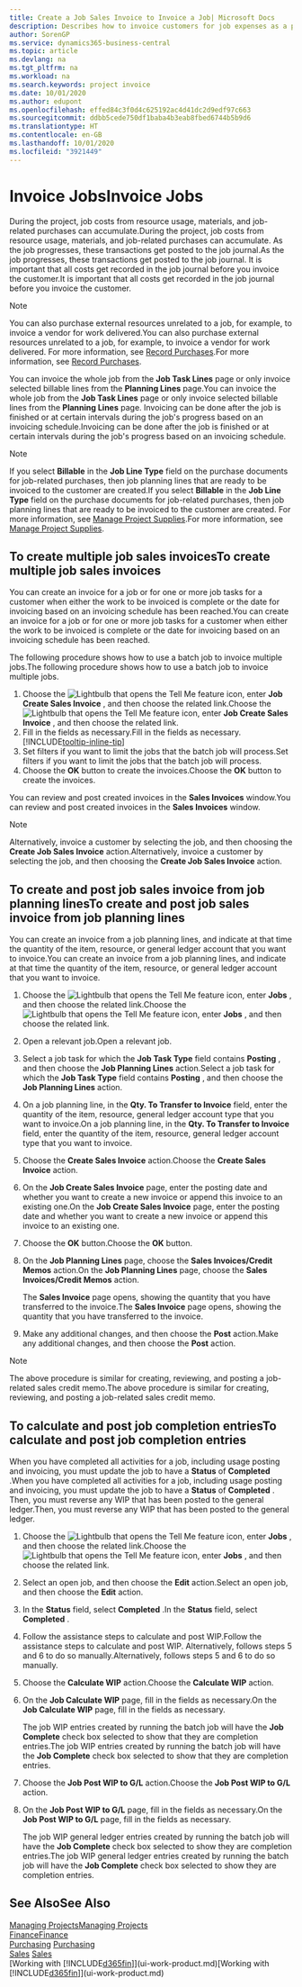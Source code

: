 ```yaml
---
title: Create a Job Sales Invoice to Invoice a Job| Microsoft Docs
description: Describes how to invoice customers for job expenses as a project progresses.
author: SorenGP
ms.service: dynamics365-business-central
ms.topic: article
ms.devlang: na
ms.tgt_pltfrm: na
ms.workload: na
ms.search.keywords: project invoice
ms.date: 10/01/2020
ms.author: edupont
ms.openlocfilehash: effed84c3f0d4c625192ac4d41dc2d9edf97c663
ms.sourcegitcommit: ddbb5cede750df1baba4b3eab8fbed6744b5b9d6
ms.translationtype: HT
ms.contentlocale: en-GB
ms.lasthandoff: 10/01/2020
ms.locfileid: "3921449"
---
```

# <a name="invoice-jobs"></a><span data-ttu-id="2fa5c-103">Invoice Jobs</span><span class="sxs-lookup"><span data-stu-id="2fa5c-103">Invoice Jobs</span></span>
<span data-ttu-id="2fa5c-104">During the project, job costs from resource usage, materials, and job-related purchases can accumulate.</span><span class="sxs-lookup"><span data-stu-id="2fa5c-104">During the project, job costs from resource usage, materials, and job-related purchases can accumulate.</span></span> <span data-ttu-id="2fa5c-105">As the job progresses, these transactions get posted to the job journal.</span><span class="sxs-lookup"><span data-stu-id="2fa5c-105">As the job progresses, these transactions get posted to the job journal.</span></span> <span data-ttu-id="2fa5c-106">It is important that all costs get recorded in the job journal before you invoice the customer.</span><span class="sxs-lookup"><span data-stu-id="2fa5c-106">It is important that all costs get recorded in the job journal before you invoice the customer.</span></span>

> [!NOTE]
> <span data-ttu-id="2fa5c-107">You can also purchase external resources unrelated to a job, for example, to invoice a vendor for work delivered.</span><span class="sxs-lookup"><span data-stu-id="2fa5c-107">You can also purchase external resources unrelated to a job, for example, to invoice a vendor for work delivered.</span></span> <span data-ttu-id="2fa5c-108">For more information, see [Record Purchases](purchasing-how-record-purchases.md).</span><span class="sxs-lookup"><span data-stu-id="2fa5c-108">For more information, see [Record Purchases](purchasing-how-record-purchases.md).</span></span>

<span data-ttu-id="2fa5c-109">You can invoice the whole job from the **Job Task Lines** page or only invoice selected billable lines from the **Planning Lines** page.</span><span class="sxs-lookup"><span data-stu-id="2fa5c-109">You can invoice the whole job from the **Job Task Lines** page or only invoice selected billable lines from the **Planning Lines** page.</span></span> <span data-ttu-id="2fa5c-110">Invoicing can be done after the job is finished or at certain intervals during the job's progress based on an invoicing schedule.</span><span class="sxs-lookup"><span data-stu-id="2fa5c-110">Invoicing can be done after the job is finished or at certain intervals during the job's progress based on an invoicing schedule.</span></span>

> [!NOTE]  
> <span data-ttu-id="2fa5c-111">If you select **Billable** in the **Job Line Type** field on the purchase documents for job-related purchases, then job planning lines that are ready to be invoiced to the customer are created.</span><span class="sxs-lookup"><span data-stu-id="2fa5c-111">If you select **Billable** in the **Job Line Type** field on the purchase documents for job-related purchases, then job planning lines that are ready to be invoiced to the customer are created.</span></span> <span data-ttu-id="2fa5c-112">For more information, see [Manage Project Supplies](projects-how-manage-project-supplies.md).</span><span class="sxs-lookup"><span data-stu-id="2fa5c-112">For more information, see [Manage Project Supplies](projects-how-manage-project-supplies.md).</span></span>

## <a name="to-create-multiple-job-sales-invoices"></a><span data-ttu-id="2fa5c-113">To create multiple job sales invoices</span><span class="sxs-lookup"><span data-stu-id="2fa5c-113">To create multiple job sales invoices</span></span>
<span data-ttu-id="2fa5c-114">You can create an invoice for a job or for one or more job tasks for a customer when either the work to be invoiced is complete or the date for invoicing based on an invoicing schedule has been reached.</span><span class="sxs-lookup"><span data-stu-id="2fa5c-114">You can create an invoice for a job or for one or more job tasks for a customer when either the work to be invoiced is complete or the date for invoicing based on an invoicing schedule has been reached.</span></span>

<span data-ttu-id="2fa5c-115">The following procedure shows how to use a batch job to invoice multiple jobs.</span><span class="sxs-lookup"><span data-stu-id="2fa5c-115">The following procedure shows how to use a batch job to invoice multiple jobs.</span></span>  

1. <span data-ttu-id="2fa5c-116">Choose the ![Lightbulb that opens the Tell Me feature](media/ui-search/search_small.png "Tell me what you want to do") icon, enter **Job Create Sales Invoice** , and then choose the related link.</span><span class="sxs-lookup"><span data-stu-id="2fa5c-116">Choose the ![Lightbulb that opens the Tell Me feature](media/ui-search/search_small.png "Tell me what you want to do") icon, enter **Job Create Sales Invoice** , and then choose the related link.</span></span>  
2. <span data-ttu-id="2fa5c-117">Fill in the fields as necessary.</span><span class="sxs-lookup"><span data-stu-id="2fa5c-117">Fill in the fields as necessary.</span></span> [!INCLUDE[tooltip-inline-tip](includes/tooltip-inline-tip_md.md)]
3. <span data-ttu-id="2fa5c-118">Set filters if you want to limit the jobs that the batch job will process.</span><span class="sxs-lookup"><span data-stu-id="2fa5c-118">Set filters if you want to limit the jobs that the batch job will process.</span></span>
4. <span data-ttu-id="2fa5c-119">Choose the **OK** button to create the invoices.</span><span class="sxs-lookup"><span data-stu-id="2fa5c-119">Choose the **OK** button to create the invoices.</span></span>  

<span data-ttu-id="2fa5c-120">You can review and post created invoices in the **Sales Invoices** window.</span><span class="sxs-lookup"><span data-stu-id="2fa5c-120">You can review and post created invoices in the **Sales Invoices** window.</span></span>

> [!NOTE]
> <span data-ttu-id="2fa5c-121">Alternatively, invoice a customer by selecting the job, and then choosing the **Create Job Sales Invoice** action.</span><span class="sxs-lookup"><span data-stu-id="2fa5c-121">Alternatively, invoice a customer by selecting the job, and then choosing the **Create Job Sales Invoice** action.</span></span> 

## <a name="to-create-and-post-job-sales-invoice-from-job-planning-lines"></a><span data-ttu-id="2fa5c-122">To create and post job sales invoice from job planning lines</span><span class="sxs-lookup"><span data-stu-id="2fa5c-122">To create and post job sales invoice from job planning lines</span></span>
<span data-ttu-id="2fa5c-123">You can create an invoice from a job planning lines, and indicate at that time the quantity of the item, resource, or general ledger account that you want to invoice.</span><span class="sxs-lookup"><span data-stu-id="2fa5c-123">You can create an invoice from a job planning lines, and indicate at that time the quantity of the item, resource, or general ledger account that you want to invoice.</span></span>

1. <span data-ttu-id="2fa5c-124">Choose the ![Lightbulb that opens the Tell Me feature](media/ui-search/search_small.png "Tell me what you want to do") icon, enter **Jobs** , and then choose the related link.</span><span class="sxs-lookup"><span data-stu-id="2fa5c-124">Choose the ![Lightbulb that opens the Tell Me feature](media/ui-search/search_small.png "Tell me what you want to do") icon, enter **Jobs** , and then choose the related link.</span></span>
2. <span data-ttu-id="2fa5c-125">Open a relevant job.</span><span class="sxs-lookup"><span data-stu-id="2fa5c-125">Open a relevant job.</span></span>
3. <span data-ttu-id="2fa5c-126">Select a job task for which the **Job Task Type** field contains **Posting** , and then choose the **Job Planning Lines** action.</span><span class="sxs-lookup"><span data-stu-id="2fa5c-126">Select a job task for which the **Job Task Type** field contains **Posting** , and then choose the **Job Planning Lines** action.</span></span>  
4. <span data-ttu-id="2fa5c-127">On a job planning line, in the **Qty. To Transfer to Invoice** field, enter the quantity of the item, resource, general ledger account type that you want to invoice.</span><span class="sxs-lookup"><span data-stu-id="2fa5c-127">On a job planning line, in the **Qty. To Transfer to Invoice** field, enter the quantity of the item, resource, general ledger account type that you want to invoice.</span></span>  
5. <span data-ttu-id="2fa5c-128">Choose the **Create Sales Invoice** action.</span><span class="sxs-lookup"><span data-stu-id="2fa5c-128">Choose the **Create Sales Invoice** action.</span></span>
6. <span data-ttu-id="2fa5c-129">On the **Job Create Sales Invoice** page, enter the posting date and whether you want to create a new invoice or append this invoice to an existing one.</span><span class="sxs-lookup"><span data-stu-id="2fa5c-129">On the **Job Create Sales Invoice** page, enter the posting date and whether you want to create a new invoice or append this invoice to an existing one.</span></span>
7. <span data-ttu-id="2fa5c-130">Choose the **OK** button.</span><span class="sxs-lookup"><span data-stu-id="2fa5c-130">Choose the **OK** button.</span></span>  
8. <span data-ttu-id="2fa5c-131">On the **Job Planning Lines** page, choose the **Sales Invoices/Credit Memos** action.</span><span class="sxs-lookup"><span data-stu-id="2fa5c-131">On the **Job Planning Lines** page, choose the **Sales Invoices/Credit Memos** action.</span></span>

    <span data-ttu-id="2fa5c-132">The **Sales Invoice** page opens, showing the quantity that you have transferred to the invoice.</span><span class="sxs-lookup"><span data-stu-id="2fa5c-132">The **Sales Invoice** page opens, showing the quantity that you have transferred to the invoice.</span></span>
9. <span data-ttu-id="2fa5c-133">Make any additional changes, and then choose the **Post** action.</span><span class="sxs-lookup"><span data-stu-id="2fa5c-133">Make any additional changes, and then choose the **Post** action.</span></span>

> [!NOTE]  
>   <span data-ttu-id="2fa5c-134">The above procedure is similar for creating, reviewing, and posting a job-related sales credit memo.</span><span class="sxs-lookup"><span data-stu-id="2fa5c-134">The above procedure is similar for creating, reviewing, and posting a job-related sales credit memo.</span></span>

## <a name="to-calculate-and-post-job-completion-entries"></a><span data-ttu-id="2fa5c-135">To calculate and post job completion entries</span><span class="sxs-lookup"><span data-stu-id="2fa5c-135">To calculate and post job completion entries</span></span>
<span data-ttu-id="2fa5c-136">When you have completed all activities for a job, including usage posting and invoicing, you must update the job to have a **Status** of **Completed** .</span><span class="sxs-lookup"><span data-stu-id="2fa5c-136">When you have completed all activities for a job, including usage posting and invoicing, you must update the job to have a **Status** of **Completed** .</span></span> <span data-ttu-id="2fa5c-137">Then, you must reverse any WIP that has been posted to the general ledger.</span><span class="sxs-lookup"><span data-stu-id="2fa5c-137">Then, you must reverse any WIP that has been posted to the general ledger.</span></span>

1. <span data-ttu-id="2fa5c-138">Choose the ![Lightbulb that opens the Tell Me feature](media/ui-search/search_small.png "Tell me what you want to do") icon, enter **Jobs** , and then choose the related link.</span><span class="sxs-lookup"><span data-stu-id="2fa5c-138">Choose the ![Lightbulb that opens the Tell Me feature](media/ui-search/search_small.png "Tell me what you want to do") icon, enter **Jobs** , and then choose the related link.</span></span>  
2. <span data-ttu-id="2fa5c-139">Select an open job, and then choose the **Edit** action.</span><span class="sxs-lookup"><span data-stu-id="2fa5c-139">Select an open job, and then choose the **Edit** action.</span></span>
3. <span data-ttu-id="2fa5c-140">In the **Status** field, select **Completed** .</span><span class="sxs-lookup"><span data-stu-id="2fa5c-140">In the **Status** field, select **Completed** .</span></span>
4. <span data-ttu-id="2fa5c-141">Follow the assistance steps to calculate and post WIP.</span><span class="sxs-lookup"><span data-stu-id="2fa5c-141">Follow the assistance steps to calculate and post WIP.</span></span> <span data-ttu-id="2fa5c-142">Alternatively, follows steps 5 and 6 to do so manually.</span><span class="sxs-lookup"><span data-stu-id="2fa5c-142">Alternatively, follows steps 5 and 6 to do so manually.</span></span>  
5. <span data-ttu-id="2fa5c-143">Choose the **Calculate WIP** action.</span><span class="sxs-lookup"><span data-stu-id="2fa5c-143">Choose the **Calculate WIP** action.</span></span>
6. <span data-ttu-id="2fa5c-144">On the **Job Calculate WIP** page, fill in the fields as necessary.</span><span class="sxs-lookup"><span data-stu-id="2fa5c-144">On the **Job Calculate WIP** page, fill in the fields as necessary.</span></span>  

     <span data-ttu-id="2fa5c-145">The job WIP entries created by running the batch job will have the **Job Complete** check box selected to show that they are completion entries.</span><span class="sxs-lookup"><span data-stu-id="2fa5c-145">The job WIP entries created by running the batch job will have the **Job Complete** check box selected to show that they are completion entries.</span></span>  
7. <span data-ttu-id="2fa5c-146">Choose the **Job Post WIP to G/L** action.</span><span class="sxs-lookup"><span data-stu-id="2fa5c-146">Choose the **Job Post WIP to G/L** action.</span></span>
8. <span data-ttu-id="2fa5c-147">On the **Job Post WIP to G/L** page, fill in the fields as necessary.</span><span class="sxs-lookup"><span data-stu-id="2fa5c-147">On the **Job Post WIP to G/L** page, fill in the fields as necessary.</span></span>  

     <span data-ttu-id="2fa5c-148">The job WIP general ledger entries created by running the batch job will have the **Job Complete** check box selected to show they are completion entries.</span><span class="sxs-lookup"><span data-stu-id="2fa5c-148">The job WIP general ledger entries created by running the batch job will have the **Job Complete** check box selected to show they are completion entries.</span></span>

## <a name="see-also"></a><span data-ttu-id="2fa5c-149">See Also</span><span class="sxs-lookup"><span data-stu-id="2fa5c-149">See Also</span></span>
[<span data-ttu-id="2fa5c-150">Managing Projects</span><span class="sxs-lookup"><span data-stu-id="2fa5c-150">Managing Projects</span></span>](projects-manage-projects.md)  
[<span data-ttu-id="2fa5c-151">Finance</span><span class="sxs-lookup"><span data-stu-id="2fa5c-151">Finance</span></span>](finance.md)  
<span data-ttu-id="2fa5c-152">[Purchasing](purchasing-manage-purchasing.md)       </span><span class="sxs-lookup"><span data-stu-id="2fa5c-152">[Purchasing](purchasing-manage-purchasing.md)       </span></span>  
<span data-ttu-id="2fa5c-153">[Sales](sales-manage-sales.md)    </span><span class="sxs-lookup"><span data-stu-id="2fa5c-153">[Sales](sales-manage-sales.md)    </span></span>  
<span data-ttu-id="2fa5c-154">[Working with [!INCLUDE[d365fin](includes/d365fin_md.md)]](ui-work-product.md)</span><span class="sxs-lookup"><span data-stu-id="2fa5c-154">[Working with [!INCLUDE[d365fin](includes/d365fin_md.md)]](ui-work-product.md)</span></span>  
